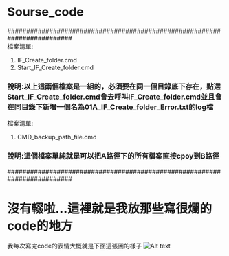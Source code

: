 # Sourse_code
#########################################################################  
檔案清單:
1. IF_Create_folder.cmd
2. Start_IF_Create_folder.cmd
### 說明:以上這兩個檔案是一組的，必須要在同一個目錄底下存在，點選Start_IF_Create_folder.cmd會去呼叫IF_Create_folder.cmd並且會在同目錄下新增一個名為01A_IF_Create_folder_Error.txt的log檔  

檔案清單:
1. CMD_backup_path_file.cmd
### 說明:這個檔案單純就是可以把A路徑下的所有檔案直接cpoy到B路徑

#########################################################################  

# 沒有輟啦...這裡就是我放那些寫很爛的code的地方

我每次寫完code的表情大概就是下面這張圖的樣子
![Alt text](https://i.imgur.com/mi8oxcZ.jpg)
